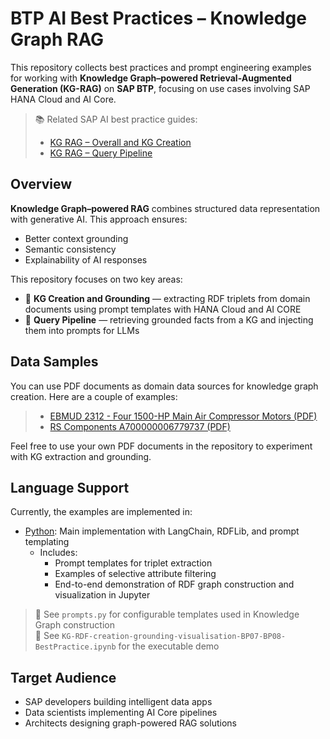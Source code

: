 # BTP AI Best Practices – Knowledge Graph RAG

This repository collects best practices and prompt engineering examples for working with **Knowledge Graph–powered Retrieval-Augmented Generation (KG-RAG)** on **SAP BTP**, focusing on use cases involving SAP HANA Cloud and AI Core.

> 📚 Related SAP AI best practice guides:
> - [KG RAG – Overall and KG Creation](https://sap.sharepoint.com/sites/210313/SitePages/GenAI%20-%20RAG%20-%20Knowledge%20Graph%20-%20Overall%20and%20KG%20creation.aspx)
> - [KG RAG – Query Pipeline](https://sap.sharepoint.com/sites/210313/SitePages/GenAI%20-%20RAG%20-%20Knowledge%20Graph%20-%20Query%20pipeline.aspx)

## Overview

**Knowledge Graph–powered RAG** combines structured data representation with generative AI. This approach ensures:
- Better context grounding
- Semantic consistency
- Explainability of AI responses

This repository focuses on two key areas:
- 🧱 **KG Creation and Grounding** — extracting RDF triplets from domain documents using prompt templates with HANA Cloud and AI CORE
- 🔎 **Query Pipeline** — retrieving grounded facts from a KG and injecting them into prompts for LLMs

## Data Samples

You can use PDF documents as domain data sources for knowledge graph creation. Here are a couple of examples:
> - [EBMUD 2312 - Four 1500-HP Main Air Compressor Motors (PDF)](https://www.ebmud.com/application/files/3416/7771/2399/2312_-_Four_1500-HP_Main_Air_Compressor_Motors_FINAL.pdf)
> - [RS Components A700000006779737 (PDF)](https://docs.rs-online.com/d853/A700000006779737.pdf)


Feel free to use your own PDF documents in the repository to experiment with KG extraction and grounding.

## Language Support

Currently, the examples are implemented in:

- [Python](./python/): Main implementation with LangChain, RDFLib, and prompt templating
  - Includes: 
    - Prompt templates for triplet extraction
    - Examples of selective attribute filtering
    - End-to-end demonstration of RDF graph construction and visualization in Jupyter

> 📂 See `prompts.py` for configurable templates used in Knowledge Graph construction  
> 📓 See `KG-RDF-creation-grounding-visualisation-BP07-BP08-BestPractice.ipynb` for the executable demo

## Target Audience

- SAP developers building intelligent data apps
- Data scientists implementing AI Core pipelines
- Architects designing graph-powered RAG solutions

